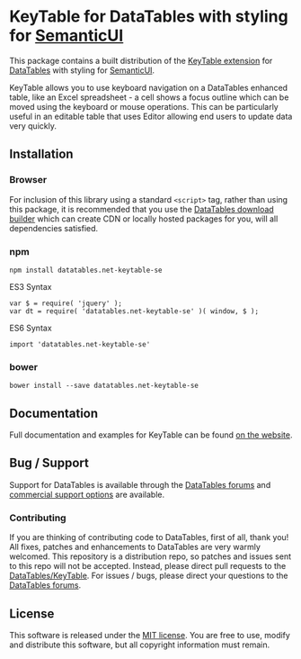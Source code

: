 # KeyTable for DataTables with styling for [SemanticUI](https://semantic-ui.com/)

This package contains a built distribution of the [KeyTable extension](https://datatables.net/extensions/KeyTable) for [DataTables](https://datatables.net/) with styling for [SemanticUI](https://semantic-ui.com/).

KeyTable allows you to use keyboard navigation on a DataTables enhanced table, like an Excel spreadsheet - a cell shows a focus outline which can be moved using the keyboard or mouse operations. This can be particularly useful in an editable table that uses Editor allowing end users to update data very quickly.


## Installation

### Browser

For inclusion of this library using a standard `<script>` tag, rather than using this package, it is recommended that you use the [DataTables download builder](//datatables.net/download) which can create CDN or locally hosted packages for you, will all dependencies satisfied.

### npm

```
npm install datatables.net-keytable-se
```

ES3 Syntax
```
var $ = require( 'jquery' );
var dt = require( 'datatables.net-keytable-se' )( window, $ );
```

ES6 Syntax
```
import 'datatables.net-keytable-se'
```

### bower

```
bower install --save datatables.net-keytable-se
```



## Documentation

Full documentation and examples for KeyTable can be found [on the website](https://datatables.net/extensions/keytable).


## Bug / Support

Support for DataTables is available through the [DataTables forums](//datatables.net/forums) and [commercial support options](//datatables.net/support) are available.


### Contributing

If you are thinking of contributing code to DataTables, first of all, thank you! All fixes, patches and enhancements to DataTables are very warmly welcomed. This repository is a distribution repo, so patches and issues sent to this repo will not be accepted. Instead, please direct pull requests to the [DataTables/KeyTable](http://github.com/DataTables/KeyTable). For issues / bugs, please direct your questions to the [DataTables forums](//datatables.net/forums).


## License

This software is released under the [MIT license](//datatables.net/license). You are free to use, modify and distribute this software, but all copyright information must remain.

